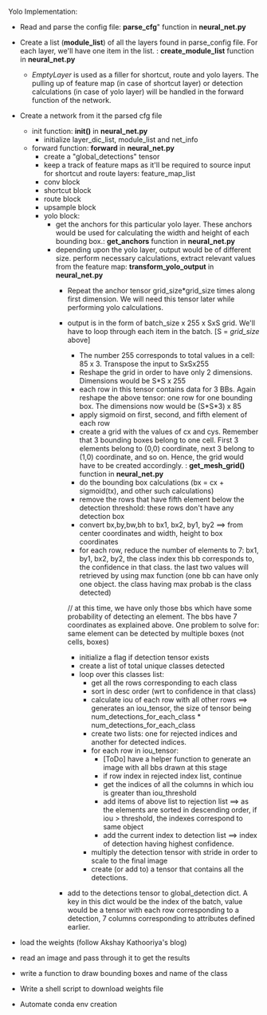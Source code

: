 Yolo Implementation:

- Read and parse the config file: **parse_cfg**" function in **neural_net.py**
- Create a list (**module_list**) of all the layers found in parse_config file. For each layer, we'll have one item in the list. : **create_module_list** function in **neural_net.py**
    - *EmptyLayer* is used as a filler for shortcut, route and yolo layers. The pulling up of feature map (in case of shortcut layer) or detection calculations (in case of yolo layer) will be handled in the forward function of the network.
- Create a network from it the parsed cfg file
    - init function: **__init()__** in **neural_net.py**
        - initialize layer_dic_list, module_list and net_info
    - forward function: **forward** in **neural_net.py**
        - create a "global_detections" tensor
        - keep a track of feature maps as it'll be required to source input for shortcut and route layers: feature_map_list
        - conv block
        - shortcut block
        - route block
        - upsample block
        - yolo block:
            - get the anchors for this particular yolo layer. These anchors would be used for calculating the width and height of each bounding box.: **get_anchors** function in **neural_net.py**
            - depending upon the yolo layer, output would be of different size. perform necessary calculations, extract relevant values from the feature map: **transform_yolo_output** in **neural_net.py**
                - Repeat the anchor tensor grid_size*grid_size times along first dimension. We will need this tensor later while performing yolo calculations.
                - output is in the form of batch_size x 255 x SxS grid. We'll have to loop through each item in the batch. [S = *grid_size* above]
                    - The number 255 corresponds to total values in a cell: 85 x 3. Transpose the input to SxSx255 
                    - Reshape the grid in order to have only 2 dimensions. Dimensions would be S*S x 255
                    - each row in this tensor contains data for 3 BBs. Again reshape the above tensor: one row for one bounding box. The dimensions now would be (S*S\*3) x 85
                    - apply sigmoid on first, second, and fifth element of each row
                    - create a grid with the values of cx and cys. Remember that 3 bounding boxes belong to one cell. First 3 elements belong to (0,0) coordinate, next 3 belong to (1,0) coordinate, and so on. Hence, the grid would have to be created accordingly. : **get_mesh_grid()** function in **neural_net.py**
                    - do the bounding box calculations (bx = cx + sigmoid(tx), and other such calculations)
                    - remove the rows that have fifth element below the detection threshold: these rows don't have any detection box
                    - convert bx,by,bw,bh to bx1, bx2, by1, by2 ==> from center coordinates and width, height to box coordinates
                    - for each row, reduce the number of elements to 7: bx1, by1, bx2, by2, the class index this bb corresponds to, the confidence in that class. the last two values will retrieved by using max function (one bb can have only one object. the class having max probab is the class detected)

                    // at this time, we have only those bbs which have some probability of detecting an element. The bbs have 7 coordinates as explained above. One problem to solve for: same element can be detected by multiple boxes (not cells, boxes)
                    - initialize a flag if detection tensor exists
                    - create a list of total unique classes detected
                    - loop over this classes list:
                        - get all the rows corresponding to each class
                        - sort in desc order (wrt to confidence in that class)
                        - calculate iou of each row with all other rows ==> generates an iou_tensor, the size of tensor being num_detections_for_each_class * num_detections_for_each_class
                        - create two lists: one for rejected indices and another for detected indices.
                        - for each row in iou_tensor:
                            - [ToDo] have a helper function to generate an image with all bbs drawn at this stage
                            - if row index in rejected index list, continue
                            - get the indices of all the columns in which iou is greater than iou_threshold
                            - add items of above list to rejection list ==> as the elements are sorted in descending order, if iou > threshold, the indexes correspond to same object
                            - add the current index to detection list ==> index of detection having highest confidence. 
                        - multiply the detection tensor with stride in order to scale to the final image
                        - create (or add to) a tensor that contains all the detections.
                - add to the detections tensor to global_detection dict. A key in this dict would be the index of the batch, value would be a tensor with each row corresponding to a detection, 7 columns corresponding to attributes defined earlier.

- load the weights (follow Akshay Kathooriya's blog)
- read an image and pass through it to get the results
- write a function to draw bounding boxes and name of the class

- Write a shell script to download weights file
- Automate conda env creation